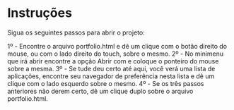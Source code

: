 # Instruções

Sigua os seguintes passos para abrir o projeto:                                                         
 
 1º - Encontre o arquivo portfolio.html e dê um clique com o botão direito do mouse, ou com o lado direito do touch, sobre o mesmo.
 2º - No minimenu que irá abrir encontre a opção Abrir com e coloque o ponteiro do mouse sobre a mesma.
 3º - Se tude deu certo até aqui, você verá uma lista de aplicações, encontre seu navegador de preferência nesta lista e dê um clique com o lado esquerdo sobre o mesmo.
 4º - Se os três passos anteriores não derem certo, dê um clique duplo sobre o arquivo portfolio.html.
